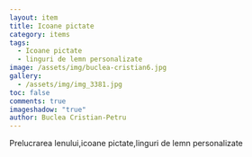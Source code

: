 ```yaml
---
layout: item
title: Icoane pictate
category: items
tags:
  - Icoane pictate
  - linguri de lemn personalizate
image: /assets/img/buclea-cristian6.jpg
gallery:
  - /assets/img/img_3381.jpg
toc: false
comments: true
imageshadow: "true"
author: Buclea Cristian-Petru
---
```

Prelucrarea lenului,icoane pictate,linguri de lemn personalizate